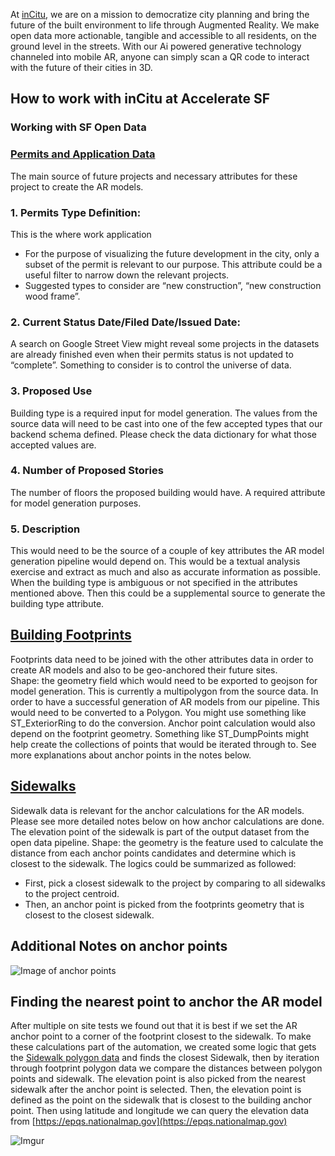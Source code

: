 At [inCitu](https://www.incitu.us/), we are on a mission to democratize city planning and bring the future of the built environment to life through Augmented Reality. 
We make open data more actionable, tangible and accessible to all residents, on the ground level in the streets. 
With our Ai powered generative technology channeled into mobile AR, anyone can simply scan a QR code to interact with the future of their cities in 3D.

## How to work with inCitu at Accelerate SF

### Working with SF Open Data

### [Permits and Application Data](https://data.sfgov.org/Housing-and-Buildings/Building-Permits/i98e-djp9)
The main source of future projects and necessary attributes for these project to create the AR models. 

### 1. Permits Type Definition: 
This is the where work application 
* For the purpose of visualizing the future development in the city, only a subset of the permit is relevant to our purpose. This attribute could be a useful filter to narrow down the relevant projects.
* Suggested types to consider are “new construction”, “new construction wood frame”. 

### 2. Current Status Date/Filed Date/Issued Date: 
A search on Google Street View might reveal some projects in the datasets are already finished even when their permits status is not updated to “complete”. Something to consider is to control the universe of data. 

### 3. Proposed Use
Building type is a required input for model generation. The values from the source data will need to be cast into one of the few accepted types that our backend schema defined. Please check the data dictionary for what those accepted values are. 

### 4. Number of Proposed Stories
The number of floors the proposed building would have. A required attribute for model generation purposes. 

### 5. Description
This would need to be the source of a couple of key attributes the AR model generation pipeline would depend on. This would be a textual analysis exercise and extract as much and also as accurate information as possible. When the building type is ambiguous or not specified in the attributes mentioned above. Then this could be a supplemental source to generate the building type attribute. 

## [Building Footprints](https://data.sfgov.org/Geographic-Locations-and-Boundaries/Map-of-Building-Footprints/xy57-fey9)
Footprints data need to be joined with the other attributes data in order to create AR models and also to be geo-anchored their future sites.  
Shape: the geometry field which would need to be exported to geojson for model generation. This is currently a multipolygon from the source data. In order to have a successful generation of AR models from our pipeline. This would need to be converted to a Polygon. You might use something like ST_ExteriorRing to do the conversion. Anchor point calculation would also depend on the footprint geometry. Something like ST_DumpPoints might help create the collections of points that would be iterated through to. See more explanations about anchor points in the notes below. 

## [Sidewalks](https://data.sfgov.org/Transportation/Map-of-Sidewalk-Widths/ygcm-bt3x)
Sidewalk data is relevant for the anchor calculations for the AR models. Please see more detailed notes below on how anchor calculations are done. The elevation point of the sidewalk is part of the output dataset from the open data pipeline. 
Shape: the geometry is the feature used to calculate the distance from each anchor points candidates and determine which is closest to the sidewalk. The logics could be summarized as followed: 
* First, pick a closest sidewalk to the project by comparing to all sidewalks to the project centroid.
* Then, an anchor point is picked from the footprints geometry that is closest to the closest sidewalk.

## Additional Notes on anchor points
![Image of anchor points](https://i.imgur.com/kdr7RYA.png)

## Finding the nearest point to anchor the AR model
After multiple on site tests we found out that it is best if we set the AR anchor point to a corner of the footprint closest to the sidewalk. To make these calculations part of the automation, we created some logic that gets the [Sidewalk polygon data](https://data.cityofnewyork.us/City-Government/Sidewalk/vfx9-tbb6) and finds the closest Sidewalk, then by iteration through footprint polygon data we compare the distances between polygon points and sidewalk. The elevation point is also picked from the nearest sidewalk after the anchor point is selected. Then, the elevation point is defined as the point on the sidewalk that is closest to the building anchor point. Then using latitude and longitude we can query the elevation data from [https://epqs.nationalmap.gov](https://epqs.nationalmap.gov)

![Imgur](https://i.imgur.com/YmIloMJ.png)


